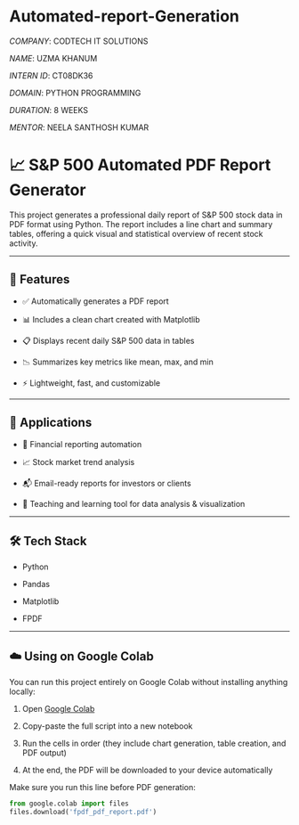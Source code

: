 # Automated-report-Generation

*COMPANY*: CODTECH IT SOLUTIONS

*NAME*: UZMA KHANUM

*INTERN ID*: CT08DK36

*DOMAIN*: PYTHON PROGRAMMING

*DURATION*: 8 WEEKS

*MENTOR*: NEELA SANTHOSH KUMAR

# 📈 S&P 500 Automated PDF Report Generator

This project generates a professional daily report of S&P 500 stock data in PDF format using Python. The report includes a line chart and summary tables, offering a quick visual and statistical overview of recent stock activity.

---

## 🚀 Features

- ✅ Automatically generates a PDF report
  
- 📊 Includes a clean chart created with Matplotlib
  
- 📋 Displays recent daily S&P 500 data in tables
  
- 📉 Summarizes key metrics like mean, max, and min
  
- ⚡ Lightweight, fast, and customizable

---

## 🧠 Applications

- 📁 Financial reporting automation

- 📈 Stock market trend analysis
  
- 📬 Email-ready reports for investors or clients
  
- 🧪 Teaching and learning tool for data analysis & visualization

---

## 🛠️ Tech Stack

- Python
  
- Pandas
  
- Matplotlib
  
- FPDF

---

## ☁️ Using on Google Colab

You can run this project entirely on Google Colab without installing anything locally:

1. Open [Google Colab](https://colab.research.google.com/)
  
2. Copy-paste the full script into a new notebook
   
3. Run the cells in order (they include chart generation, table creation, and PDF output)
   
4. At the end, the PDF will be downloaded to your device automatically

Make sure you run this line before PDF generation:
```python
from google.colab import files
files.download('fpdf_pdf_report.pdf')
